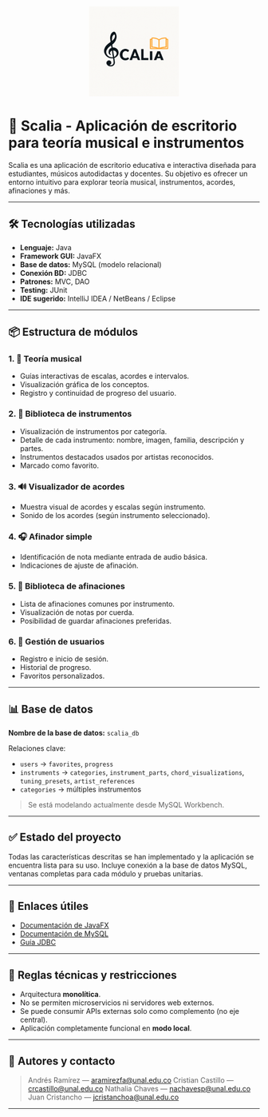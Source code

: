 
<p align="center">
  <img src="./assets/LogoScalia.png" alt="Logo de Scalia" width="180"/>
</p>

# 🎵 Scalia - Aplicación de escritorio para teoría musical e instrumentos

Scalia es una aplicación de escritorio educativa e interactiva diseñada para estudiantes, músicos autodidactas y docentes. Su objetivo es ofrecer un entorno intuitivo para explorar teoría musical, instrumentos, acordes, afinaciones y más.

---

## 🛠 Tecnologías utilizadas

- **Lenguaje:** Java
- **Framework GUI:** JavaFX
- **Base de datos:** MySQL (modelo relacional)
- **Conexión BD:** JDBC
- **Patrones:** MVC, DAO
- **Testing:** JUnit
- **IDE sugerido:** IntelliJ IDEA / NetBeans / Eclipse

---

## 📦 Estructura de módulos

### 1. 🎼 Teoría musical
- Guías interactivas de escalas, acordes e intervalos.
- Visualización gráfica de los conceptos.
- Registro y continuidad de progreso del usuario.

### 2. 🎹 Biblioteca de instrumentos
- Visualización de instrumentos por categoría.
- Detalle de cada instrumento: nombre, imagen, familia, descripción y partes.
- Instrumentos destacados usados por artistas reconocidos.
- Marcado como favorito.

### 3. 🔊 Visualizador de acordes
- Muestra visual de acordes y escalas según instrumento.
- Sonido de los acordes (según instrumento seleccionado).

### 4. 🎧 Afinador simple
- Identificación de nota mediante entrada de audio básica.
- Indicaciones de ajuste de afinación.

### 5. 🎵 Biblioteca de afinaciones
- Lista de afinaciones comunes por instrumento.
- Visualización de notas por cuerda.
- Posibilidad de guardar afinaciones preferidas.

### 6. 👤 Gestión de usuarios
- Registro e inicio de sesión.
- Historial de progreso.
- Favoritos personalizados.

---

## 📊 Base de datos

**Nombre de la base de datos:** `scalia_db`

Relaciones clave:
- `users` → `favorites`, `progress`
- `instruments` → `categories`, `instrument_parts`, `chord_visualizations`, `tuning_presets`, `artist_references`
- `categories` → múltiples instrumentos

> Se está modelando actualmente desde MySQL Workbench.

---

## ✅ Estado del proyecto

Todas las características descritas se han implementado y la aplicación se encuentra lista para su uso. Incluye conexión a la base de datos MySQL, ventanas completas para cada módulo y pruebas unitarias.

---

## 📁 Enlaces útiles

- [Documentación de JavaFX](https://openjfx.io/)
- [Documentación de MySQL](https://dev.mysql.com/doc/)
- [Guía JDBC](https://docs.oracle.com/javase/tutorial/jdbc/)

---

## 🧩 Reglas técnicas y restricciones

- Arquitectura **monolítica**.
- No se permiten microservicios ni servidores web externos.
- Se puede consumir APIs externas solo como complemento (no eje central).
- Aplicación completamente funcional en **modo local**.

---

## 🧠 Autores y contacto

> Andrés Ramírez — [aramirezfa@unal.edu.co](mailto:aramirezfa@unal.edu.co)
> Cristian Castillo — [crcastillo@unal.edu.co](mailto:crcastillo@unal.edu.co)
> Nathalia Chaves — [nachavesp@unal.edu.co](mailto:nachavesp@unal.edu.co)
> Juan Cristancho — [jcristanchoa@unal.edu.co](mailto:jcristanchoa@unal.edu.co)
---
